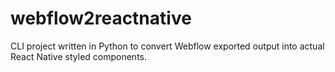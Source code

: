# webflow2reactnative
CLI project written in Python to convert Webflow exported output into actual React Native styled components.

